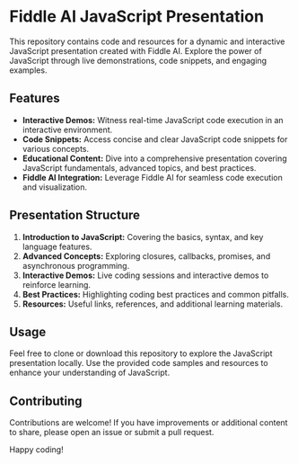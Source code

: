 # Fiddle AI JavaScript Presentation

This repository contains code and resources for a dynamic and interactive JavaScript presentation created with Fiddle AI. Explore the power of JavaScript through live demonstrations, code snippets, and engaging examples.

## Features

- **Interactive Demos:** Witness real-time JavaScript code execution in an interactive environment.
- **Code Snippets:** Access concise and clear JavaScript code snippets for various concepts.
- **Educational Content:** Dive into a comprehensive presentation covering JavaScript fundamentals, advanced topics, and best practices.
- **Fiddle AI Integration:** Leverage Fiddle AI for seamless code execution and visualization.

## Presentation Structure

1. **Introduction to JavaScript:** Covering the basics, syntax, and key language features.
2. **Advanced Concepts:** Exploring closures, callbacks, promises, and asynchronous programming.
3. **Interactive Demos:** Live coding sessions and interactive demos to reinforce learning.
4. **Best Practices:** Highlighting coding best practices and common pitfalls.
5. **Resources:** Useful links, references, and additional learning materials.

## Usage

Feel free to clone or download this repository to explore the JavaScript presentation locally. Use the provided code samples and resources to enhance your understanding of JavaScript.

## Contributing

Contributions are welcome! If you have improvements or additional content to share, please open an issue or submit a pull request.

Happy coding!
